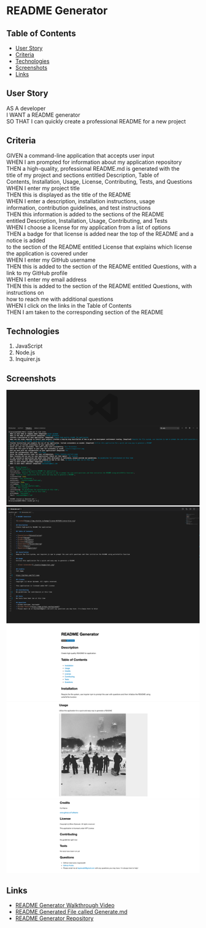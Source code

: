 # README Generator

## Table of Contents
* [User Story](#user-story)
* [Criteria](#criteria)
* [Technologies](#technologies)
* [Screenshots](#screenshots)
* [Links](#links)

## User Story
AS A developer <br />
I WANT a README generator <br />
SO THAT I can quickly create a professional README for a new project

## Criteria
GIVEN a command-line application that accepts user input <br />
WHEN I am prompted for information about my application repository <br />
THEN a high-quality, professional README.md is generated with the  <br />
title of my project and sections entitled Description, Table of <br />
Contents, Installation, Usage, License, Contributing, Tests, and Questions <br />
WHEN I enter my project title <br />
THEN this is displayed as the title of the README <br />
WHEN I enter a description, installation instructions, usage <br />
information, contribution guidelines, and test instructions <br />
THEN this information is added to the sections of the README <br />
entitled Description, Installation, Usage, Contributing, and Tests <br />
WHEN I choose a license for my application from a list of options <br />
THEN a badge for that license is added near the top of the README and a notice is added <br />
to the section of the README entitled License that explains which license the application is covered under <br />
WHEN I enter my GitHub username <br />
THEN this is added to the section of the README entitled Questions, with a link to my GitHub profile <br />
WHEN I enter my email address <br />
THEN this is added to the section of the README entitled Questions, with instructions on <br />
how to reach me with additional questions <br />
WHEN I click on the links in the Table of Contents <br />
THEN I am taken to the corresponding section of the README <br />

## Technologies
1. JavaScript
2. Node.js
3. Inquirer.js

## Screenshots
![Screenshot of command line with questions and answers](./assets/images/Screenshot1.png)
![Screenshot of Generate.md README file generated from the answers in the application](./assets/images/Screenshot2.png)
![Screenshot of Generate.md README file shown in a browser](./assets/images/Screenshot3.png)
![Screenshot of Generate.md README file shown in a browser](./assets/images/Screenshot4.png)
![Screenshot of Generate.md README file shown in a browser](./assets/images/Screenshot5.png)

## Links
* [README Generator Walkthrough Video]()
* [README Generated File called Generate.md](https://drive.google.com/file/d/1iVBkwuHtlqmxUxDIQlBdLDv2CPCbYN98/view?usp=sharing)
* [README Generator Repository](https://github.com/bspiewak6/readme-gen)
